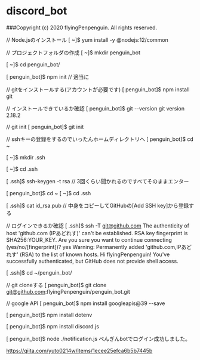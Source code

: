 # discord_bot
###Copyright (c) 2020 flyingPenpenguin. All rights reserved.

// Node.jsのインストール
[ ~]$ yum install -y @nodejs:12/common

// プロジェクトフォルダの作成
[ ~]$ mkdir penguin_bot

[ ~]$ cd penguin_bot/

[ penguin_bot]$ npm init
// 適当に

// gitをインストールする(アカウントが必要です)
[ penguin_bot]$ npm install git

// インストールできているか確認
[ penguin_bot]$ git --version
git version 2.18.2

// git init
[ penguin_bot]$ git init

// sshキーの登録をするのでいったんホームディレクトリへ
[ penguin_bot]$ cd ~

[ ~]$ mkdir .ssh

[ ~]$ cd .ssh

[ .ssh]$ ssh-keygen -t rsa
// 3回くらい聞かれるのですべてそのままエンター

[ penguin_bot]$ cd ~
[ ~]$ cd .ssh

[ .ssh]$ cat id_rsa.pub
// 中身をコピーしてGitHubの[Add SSH key]から登録する

// ログインできるか確認
[ .ssh]$ ssh -T git@github.com
The authenticity of host 'github.com (IPあどれす)' can't be established.
RSA key fingerprint is SHA256:YOUR_KEY.
Are you sure you want to continue connecting (yes/no/[fingerprint])? yes
Warning: Permanently added 'github.com,IPあどれす' (RSA) to the list of known hosts.
Hi flyingPenpenguin! You've successfully authenticated, but GitHub does not provide shell access.

[ .ssh]$ cd ~/penguin_bot/

// git cloneする
[ penguin_bot]$ git clone git@github.com:flyingPenpenguin/penguin_bot.git

// google API
[ penguin_bot]$ npm install googleapis@39 --save

[ penguin_bot]$ npm install dotenv

[ penguin_bot]$ npm install discord.js

[ penguin_bot]$ node ./notification.js
ぺんぎんbotでログイン成功しました。




https://qiita.com/yuto0214w/items/1ecee25efca6b5b7445b